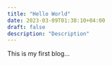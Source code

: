 ```yaml
---
title: "Hello World"
date: 2023-03-09T01:38:10+04:00
draft: false
description: "Description"
---
```


This is my first blog...